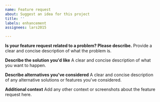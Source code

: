 ```yaml
---
name: Feature request
about: Suggest an idea for this project
title: ''
labels: enhancement
assignees: lars2015

---
```


**Is your feature request related to a problem? Please describe.**
Provide a clear and concise description of what the problem is.

**Describe the solution you'd like**
A clear and concise description of what you want to happen.

**Describe alternatives you've considered**
A clear and concise description of any alternative solutions or features you've considered.

**Additional context**
Add any other context or screenshots about the feature request here.
